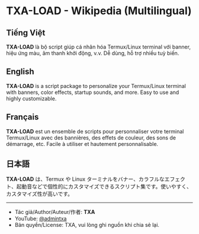 # TXA-LOAD - Wikipedia (Multilingual)

## Tiếng Việt
**TXA-LOAD** là bộ script giúp cá nhân hóa Termux/Linux terminal với banner, hiệu ứng màu, âm thanh khởi động, v.v. Dễ dùng, hỗ trợ nhiều tuỳ biến.

## English
**TXA-LOAD** is a script package to personalize your Termux/Linux terminal with banners, color effects, startup sounds, and more. Easy to use and highly customizable.

## Français
**TXA-LOAD** est un ensemble de scripts pour personnaliser votre terminal Termux/Linux avec des bannières, des effets de couleur, des sons de démarrage, etc. Facile à utiliser et hautement personnalisable.

## 日本語
**TXA-LOAD** は、Termux や Linux ターミナルをバナー、カラフルなエフェクト、起動音などで個性的にカスタマイズできるスクリプト集です。使いやすく、カスタマイズ性が高いです。

---

- Tác giả/Author/Auteur/作者: **TXA**
- YouTube: [@admintxa](https://www.youtube.com/@admintxa)
- Bản quyền/License: TXA, vui lòng ghi nguồn khi chia sẻ lại.
